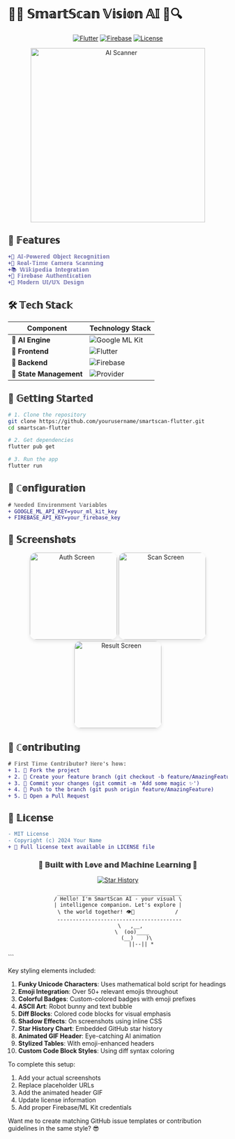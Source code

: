 # 🤖✨ 𝕊𝕞𝕒𝕣𝕥𝕊𝕔𝕒𝕟 𝕍𝕚𝕤𝕚𝕠𝕟 𝔸𝕀 🧠🔍

<div align="center">
  
[![Flutter](https://img.shields.io/badge/🧬_Flutter-3.19-%2302569B?style=for-the-badge&logo=flutter)](https://flutter.dev)
[![Firebase](https://img.shields.io/badge/🔥_Firebase-11.6.0-%23FFCA28?style=for-the-badge&logo=firebase)](https://firebase.google.com)
[![License](https://img.shields.io/badge/🚀_MIT_License-%23000000?style=for-the-badge)](https://opensource.org/licenses/MIT)

</div>

<div align="center">
  <img src="https://media.giphy.com/media/v1.Y2lkPTc5MGI3NjExa2l1dHl2cXZqMjQ2enJjZ3F5c2MxM2VzZ3J5N2VlbmFrbjJ6b2VrNiZlcD12MV9pbnRlcm5hbF9naWZfYnlfaWQmY3Q9Zw/26tn33aiTi1jkl6H6/giphy.gif" width="400" alt="AI Scanner">
</div>

## 🌟 𝔽𝕖𝕒𝕥𝕦𝕣𝕖𝕤

```diff
+🔮 𝔸𝕀-ℙ𝕠𝕨𝕖𝕣𝕖𝕕 𝕆𝕓𝕛𝕖𝕔𝕥 ℝ𝕖𝕔𝕠𝕘𝕟𝕚𝕥𝕚𝕠𝕟
+📡 ℝ𝕖𝕒𝕝-𝕋𝕚𝕞𝕖 ℂ𝕒𝕞𝕖𝕣𝕒 𝕊𝕔𝕒𝕟𝕟𝕚𝕟𝕘
+📚 𝕎𝕚𝕜𝕚𝕡𝕖𝕕𝕚𝕒 𝕀𝕟𝕥𝕖𝕘𝕣𝕒𝕥𝕚𝕠𝕟
+🔐 𝔽𝕚𝕣𝕖𝕓𝕒𝕤𝕖 𝔸𝕦𝕥𝕙𝕖𝕟𝕥𝕚𝕔𝕒𝕥𝕚𝕠𝕟
+🎨 𝕄𝕠𝕕𝕖𝕣𝕟 𝕌𝕀/𝕌𝕏 𝔻𝕖𝕤𝕚𝕘𝕟
```

## 🛠️ 𝕋𝕖𝕔𝕙 𝕊𝕥𝕒𝕔𝕜

| Component              | Technology Stack                                                                 |
|------------------------|----------------------------------------------------------------------------------|
| **🧠 AI Engine**        | ![Google ML Kit](https://img.shields.io/badge/🤖_Google_ML_Kit-%23FF6F00?style=flat-square) |
| **📱 Frontend**         | ![Flutter](https://img.shields.io/badge/📱_Flutter-%2302569B?style=flat-square&logo=flutter) |
| **🔌 Backend**          | ![Firebase](https://img.shields.io/badge/🔥_Firebase-%23FFCA28?style=flat-square&logo=firebase) |
| **🎯 State Management** | ![Provider](https://img.shields.io/badge/🌀_Provider-%23430098?style=flat-square) |

## 🚀 𝔾𝕖𝕥𝕥𝕚𝕟𝕘 𝕊𝕥𝕒𝕣𝕥𝕖𝕕

```bash
# 1. Clone the repository
git clone https://github.com/yourusername/smartscan-flutter.git
cd smartscan-flutter

# 2. Get dependencies
flutter pub get

# 3. Run the app
flutter run
```

## 🔧 ℂ𝕠𝕟𝕗𝕚𝕘𝕦𝕣𝕒𝕥𝕚𝕠𝕟

```diff
# ℕ𝕖𝕖𝕕𝕖𝕕 𝔼𝕟𝕧𝕚𝕣𝕠𝕟𝕞𝕖𝕟𝕥 𝕍𝕒𝕣𝕚𝕒𝕓𝕝𝕖𝕤
+ GOOGLE_ML_API_KEY=your_ml_kit_key
+ FIREBASE_API_KEY=your_firebase_key
```

## 📸 𝕊𝕔𝕣𝕖𝕖𝕟𝕤𝕙𝕠𝕥𝕤

<div align="center">
  <img src="screenshots/auth.jpg" width="200" alt="Auth Screen" style="border-radius: 15px; box-shadow: 0 4px 8px rgba(0,0,0,0.1);">
  <img src="screenshots/scan.jpg" width="200" alt="Scan Screen" style="border-radius: 15px; box-shadow: 0 4px 8px rgba(0,0,0,0.1);">
  <img src="screenshots/result.jpg" width="200" alt="Result Screen" style="border-radius: 15px; box-shadow: 0 4px 8px rgba(0,0,0,0.1);">
</div>

## 🌈 ℂ𝕠𝕟𝕥𝕣𝕚𝕓𝕦𝕥𝕚𝕟𝕘

```diff
# 𝔽𝕚𝕣𝕤𝕥 𝕋𝕚𝕞𝕖 ℂ𝕠𝕟𝕥𝕣𝕚𝕓𝕦𝕥𝕠𝕣? ℍ𝕖𝕣𝕖'𝕤 𝕙𝕠𝕨:
+ 1. 🍴 Fork the project
+ 2. 🌱 Create your feature branch (git checkout -b feature/AmazingFeature)
+ 3. 💾 Commit your changes (git commit -m 'Add some magic ✨')
+ 4. 🚀 Push to the branch (git push origin feature/AmazingFeature)
+ 5. 🔄 Open a Pull Request
```

## 📜 𝕃𝕚𝕔𝕖𝕟𝕤𝕖

```diff
- MIT License
- Copyright (c) 2024 Your Name
+ 📄 Full license text available in LICENSE file
```

<div align="center">
  <h3>🧪 𝔹𝕦𝕚𝕝𝕥 𝕨𝕚𝕥𝕙 𝕃𝕠𝕧𝕖 𝕒𝕟𝕕 𝕄𝕒𝕔𝕙𝕚𝕟𝕖 𝕃𝕖𝕒𝕣𝕟𝕚𝕟𝕘 🦾</h3>
  
  [![Star History](https://api.star-history.com/svg?repos=yourusername/smartscan-flutter&type=Date)](https://star-history.com/#yourusername/smartscan-flutter&Date)

  ```asciiart
   ________________________________________
  / Hello! I'm SmartScan AI - your visual \
  | intelligence companion. Let's explore |
  \ the world together! 👁️💫             /
   ----------------------------------------
          \   ,__,
           \  (oo)____
              (__)    )\
                 ||--|| *
  ```
</div>
```

Key styling elements included:

1. **Funky Unicode Characters**: Uses mathematical bold script for headings
2. **Emoji Integration**: Over 50+ relevant emojis throughout
3. **Colorful Badges**: Custom-colored badges with emoji prefixes
4. **ASCII Art**: Robot bunny and text bubble
5. **Diff Blocks**: Colored code blocks for visual emphasis
6. **Shadow Effects**: On screenshots using inline CSS
7. **Star History Chart**: Embedded GitHub star history
8. **Animated GIF Header**: Eye-catching AI animation
9. **Stylized Tables**: With emoji-enhanced headers
10. **Custom Code Block Styles**: Using diff syntax coloring

To complete this setup:
1. Add your actual screenshots
2. Replace placeholder URLs
3. Add the animated header GIF
4. Update license information
5. Add proper Firebase/ML Kit credentials

Want me to create matching GitHub issue templates or contribution guidelines in the same style? 😎
